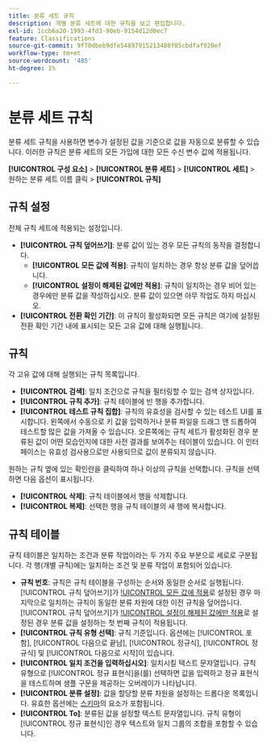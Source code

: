 ```yaml
---
title: 분류 세트 규칙
description: 개별 분류 세트에 대한 규칙을 보고 편집합니다.
exl-id: 1ccb6a20-1993-4fd3-90eb-9154d12d0ec7
feature: Classifications
source-git-commit: 9f70dbeb9dfe54897915213480f05cbdfaf920ef
workflow-type: tm+mt
source-wordcount: '485'
ht-degree: 1%

---
```


# 분류 세트 규칙

분류 세트 규칙을 사용하면 변수가 설정된 값을 기준으로 값을 자동으로 분류할 수 있습니다. 이러한 규칙은 분류 세트의 모든 가입에 대한 모든 수신 변수 값에 적용됩니다.

**[!UICONTROL 구성 요소]** > **[!UICONTROL 분류 세트]** > **[!UICONTROL 세트]** > 원하는 분류 세트 이름 클릭 > **[!UICONTROL 규칙]**

## 규칙 설정

전체 규칙 세트에 적용되는 설정입니다.

* **[!UICONTROL 규칙 덮어쓰기]**: 분류 값이 있는 경우 모든 규칙의 동작을 결정합니다.
   * **[!UICONTROL 모든 값에 적용]**: 규칙이 일치하는 경우 항상 분류 값을 덮어씁니다.
   * **[!UICONTROL 설정이 해제된 값에만 적용]**: 규칙이 일치하는 경우 비어 있는 경우에만 분류 값을 작성하십시오. 분류 값이 있으면 아무 작업도 하지 마십시오.
* **[!UICONTROL 전환 확인 기간]**: 이 규칙이 활성화되면 모든 규칙은 여기에 설정된 전환 확인 기간 내에 표시되는 모든 고유 값에 대해 실행됩니다.

## 규칙

각 고유 값에 대해 실행되는 규칙 목록입니다.

* **[!UICONTROL 검색]**: 일치 조건으로 규칙을 필터링할 수 있는 검색 상자입니다.
* **[!UICONTROL 규칙 추가]**: 규칙 테이블에 빈 행을 추가합니다.
* **[!UICONTROL 테스트 규칙 집합]**: 규칙의 유효성을 검사할 수 있는 테스트 UI를 표시합니다. 왼쪽에서 수동으로 키 값을 입력하거나 분류 파일을 드래그 앤 드롭하여 테스트할 많은 값을 가져올 수 있습니다. 오른쪽에는 규칙 세트가 활성화된 경우 분류된 값이 어떤 모습인지에 대한 사전 결과를 보여주는 테이블이 있습니다. 이 인터페이스는 유효성 검사용으로만 사용되므로 값이 분류되지 않습니다.

원하는 규칙 옆에 있는 확인란을 클릭하여 하나 이상의 규칙을 선택합니다. 규칙을 선택하면 다음 옵션이 표시됩니다.

* **[!UICONTROL 삭제]**: 규칙 테이블에서 행을 삭제합니다.
* **[!UICONTROL 복제]**: 선택한 행을 규칙 테이블의 새 행에 복사합니다.

## 규칙 테이블

규칙 테이블은 일치하는 조건과 분류 작업이라는 두 가지 주요 부분으로 세로로 구분됩니다. 각 행(개별 규칙)에는 일치하는 조건 및 분류 작업이 포함되어 있습니다.

* **규칙 번호**: 규칙은 규칙 테이블을 구성하는 순서와 동일한 순서로 실행됩니다. [!UICONTROL 규칙 덮어쓰기]가 [!UICONTROL 모든 값에 적용](으)로 설정된 경우 마지막으로 일치하는 규칙이 동일한 분류 차원에 대한 이전 규칙을 덮어씁니다. [!UICONTROL 규칙 덮어쓰기]가 [!UICONTROL 설정이 해제된 값에만 적용](으)로 설정된 경우 분류 값을 설정하는 첫 번째 규칙이 적용됩니다.
* **[!UICONTROL 규칙 유형 선택]**: 규칙 기준입니다. 옵션에는 [!UICONTROL 포함], [!UICONTROL 다음으로 끝남], [!UICONTROL 정규식], [!UICONTROL 정규식] 및 [!UICONTROL 다음으로 시작]이 있습니다.
* **[!UICONTROL 일치 조건을 입력하십시오]**: 일치시킬 텍스트 문자열입니다. 규칙 유형으로 [!UICONTROL 정규 표현식]을(를) 선택하면 값을 입력하고 정규 표현식을 테스트하며 샘플 구문을 제공하는 오버레이가 나타납니다.
* **[!UICONTROL 분류 설정]**: 값을 할당할 분류 차원을 설정하는 드롭다운 목록입니다. 유효한 옵션에는 [스키마](schema.md)의 요소가 포함됩니다.
* **[!UICONTROL To]**: 분류된 값을 설정할 텍스트 문자열입니다. 규칙 유형이 [!UICONTROL 정규 표현식]인 경우 텍스트와 일치 그룹의 조합을 포함할 수 있습니다.

